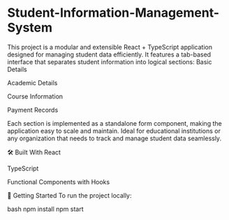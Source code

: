 # Student-Information-Management-System
This project is a modular and extensible React + TypeScript application designed for managing student data efficiently. It features a tab-based interface that separates student information into logical sections:
Basic Details

Academic Details

Course Information

Payment Records

Each section is implemented as a standalone form component, making the application easy to scale and maintain. Ideal for educational institutions or any organization that needs to track and manage student data seamlessly.

🛠️ Built With
React

TypeScript

Functional Components with Hooks

🚀 Getting Started
To run the project locally:

bash
npm install
npm start


